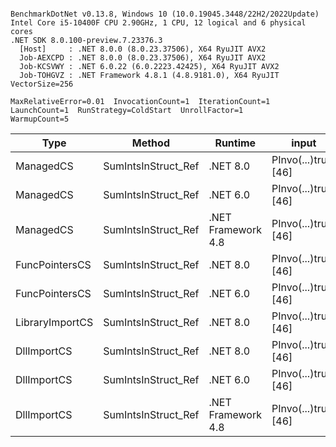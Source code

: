 ```

BenchmarkDotNet v0.13.8, Windows 10 (10.0.19045.3448/22H2/2022Update)
Intel Core i5-10400F CPU 2.90GHz, 1 CPU, 12 logical and 6 physical cores
.NET SDK 8.0.100-preview.7.23376.3
  [Host]     : .NET 8.0.0 (8.0.23.37506), X64 RyuJIT AVX2
  Job-AEXCPD : .NET 8.0.0 (8.0.23.37506), X64 RyuJIT AVX2
  Job-KCSVWY : .NET 6.0.22 (6.0.2223.42425), X64 RyuJIT AVX2
  Job-TOHGVZ : .NET Framework 4.8.1 (4.8.9181.0), X64 RyuJIT VectorSize=256

MaxRelativeError=0.01  InvocationCount=1  IterationCount=1  
LaunchCount=1  RunStrategy=ColdStart  UnrollFactor=1  
WarmupCount=5  

```
| Type            | Method              | Runtime            | input                | Mean        | Error | Median      | Min         | Max         | Allocated |
|---------------- |-------------------- |------------------- |--------------------- |------------:|------:|------------:|------------:|------------:|----------:|
| ManagedCS       | SumIntsInStruct_Ref | .NET 8.0           | PInvo(...)truct [46] |    372.5 μs |    NA |    372.5 μs |    372.5 μs |    372.5 μs |     400 B |
| ManagedCS       | SumIntsInStruct_Ref | .NET 6.0           | PInvo(...)truct [46] |    374.8 μs |    NA |    374.8 μs |    374.8 μs |    374.8 μs |     640 B |
| ManagedCS       | SumIntsInStruct_Ref | .NET Framework 4.8 | PInvo(...)truct [46] |    541.8 μs |    NA |    541.8 μs |    541.8 μs |    541.8 μs |         - |
| FuncPointersCS  | SumIntsInStruct_Ref | .NET 8.0           | PInvo(...)truct [46] | 31,116.8 μs |    NA | 31,116.8 μs | 31,116.8 μs | 31,116.8 μs |     400 B |
| FuncPointersCS  | SumIntsInStruct_Ref | .NET 6.0           | PInvo(...)truct [46] | 31,372.9 μs |    NA | 31,372.9 μs | 31,372.9 μs | 31,372.9 μs |     640 B |
| LibraryImportCS | SumIntsInStruct_Ref | .NET 8.0           | PInvo(...)truct [46] | 35,271.8 μs |    NA | 35,271.8 μs | 35,271.8 μs | 35,271.8 μs |     400 B |
| DllImportCS     | SumIntsInStruct_Ref | .NET 8.0           | PInvo(...)truct [46] | 41,859.3 μs |    NA | 41,859.3 μs | 41,859.3 μs | 41,859.3 μs |     400 B |
| DllImportCS     | SumIntsInStruct_Ref | .NET 6.0           | PInvo(...)truct [46] | 41,906.1 μs |    NA | 41,906.1 μs | 41,906.1 μs | 41,906.1 μs |     640 B |
| DllImportCS     | SumIntsInStruct_Ref | .NET Framework 4.8 | PInvo(...)truct [46] | 42,109.1 μs |    NA | 42,109.1 μs | 42,109.1 μs | 42,109.1 μs |         - |

